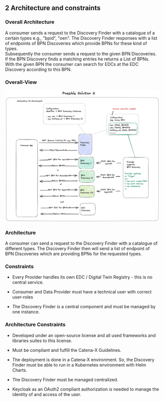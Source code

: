 ## 2 Architecture and constraints

### Overall Architecture

A consumer sends a request to the Discovery Finder with a catalogue of a certain types e.g., "bpid", "oen". The Discovery Finder 
responses with a list of endpoints of BPN Discoveries which provide BPNs for these kind of types.  
Subsequently the consumer sends a request to the given BPN Discoveries. If the BPN Discovery finds a matching entries he returns a List of BPNs. 
With the given BPN the consumer can search for EDCs at the EDC Discovery according to this BPN.

### Overall-View

![Overall view](media/OverallConcept.png)

### Architecture
A consumer can send a request to the Discovery Finder with a catalogue of different types. The Discovery Finder then will send a list of endpoint of
BPN Discoveries which are providing BPNs for the requested types. 


### Constraints

-   Every Provider handles its own EDC / Digital Twin Registry - this
    is no central service.

-   Consumer and Data Provider must have a technical user with correct user-roles

-   The Discovery Finder is a central component and must be managed by
    one instance.

### Architecture Constraints

-   Developed under an open-source license and all used frameworks and
    libraries suites to this license.

-   Must be compliant and fulfill the Catena-X Guidelines.

-   The deployment is done in a Catena-X environment. So, the Discovery Finder must be able to run in a Kubernetes environment with Helm
    Charts.

-   The Discovery Finder must be managed centralized.

-   Keycloak as an OAuth2 compliant authorization is needed to manage the identity of and access of the user.